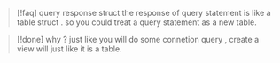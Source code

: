 
> [!faq] query response struct
> the response of query statement is like a table struct . so you could treat a query statement as a new table. 

>[!done] why ? 
>just like you will do some connetion query , create a view will just like it is a table. 

